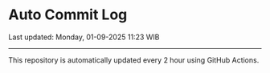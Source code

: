 # Auto Commit Log

Last updated: Monday, 01-09-2025 11:23 WIB

---

This repository is automatically updated every 2 hour using GitHub Actions.
